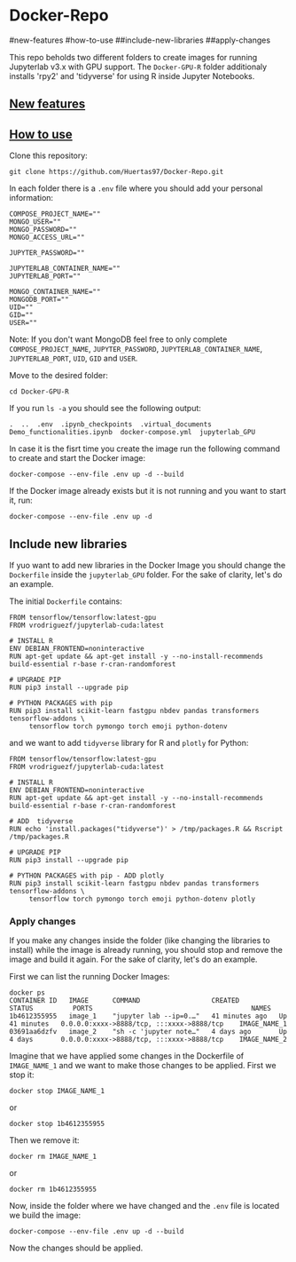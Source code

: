 # Docker-Repo

#new-features
#how-to-use
##include-new-libraries
##apply-changes

This repo beholds two different folders to create images for running Jupyterlab v3.x with GPU support. The `Docker-GPU-R` folder additionaly installs 'rpy2' and 'tidyverse' for using R inside Jupyter Notebooks. 

## [New features](#new-features)


## [How to use](#how-to-use)

Clone this repository:

```
git clone https://github.com/Huertas97/Docker-Repo.git
```

In each folder there is a `.env` file where you should add your personal information: 

```
COMPOSE_PROJECT_NAME=""
MONGO_USER=""
MONGO_PASSWORD=""
MONGO_ACCESS_URL=""

JUPYTER_PASSWORD=""

JUPYTERLAB_CONTAINER_NAME=""
JUPYTERLAB_PORT=""

MONGO_CONTAINER_NAME=""
MONGODB_PORT=""
UID=""
GID=""
USER=""
```

Note: If you don't want MongoDB feel free to only complete `COMPOSE_PROJECT_NAME`, `JUPYTER_PASSWORD`, `JUPYTERLAB_CONTAINER_NAME`, `JUPYTERLAB_PORT`, `UID`, `GID` and `USER`.

Move to the desired folder:

```
cd Docker-GPU-R
```

If you run `ls -a` you should see the following output:

```
.  ..  .env  .ipynb_checkpoints  .virtual_documents  Demo_functionalities.ipynb  docker-compose.yml  jupyterlab_GPU
```

In case it is the fisrt time you create the image run the following command to create and start the Docker image:
```
docker-compose --env-file .env up -d --build
```

If the Docker image already exists but it is not running and you want to start it, run:
```
docker-compose --env-file .env up -d
```

## Include new libraries

If yuo want to add new libraries in the Docker Image you should change the `Dockerfile` inside the `jupyterlab_GPU` folder. 
For the sake of clarity, let's do an example. 

The initial `Dockerfile` contains:

```
FROM tensorflow/tensorflow:latest-gpu
FROM vrodriguezf/jupyterlab-cuda:latest

# INSTALL R
ENV DEBIAN_FRONTEND=noninteractive
RUN apt-get update && apt-get install -y --no-install-recommends build-essential r-base r-cran-randomforest

# UPGRADE PIP
RUN pip3 install --upgrade pip

# PYTHON PACKAGES with pip
RUN pip3 install scikit-learn fastgpu nbdev pandas transformers tensorflow-addons \
     tensorflow torch pymongo torch emoji python-dotenv
```

and we want to add `tidyverse` library for R and `plotly` for Python:

```
FROM tensorflow/tensorflow:latest-gpu
FROM vrodriguezf/jupyterlab-cuda:latest

# INSTALL R
ENV DEBIAN_FRONTEND=noninteractive
RUN apt-get update && apt-get install -y --no-install-recommends build-essential r-base r-cran-randomforest

# ADD  tidyverse
RUN echo 'install.packages("tidyverse")' > /tmp/packages.R && Rscript /tmp/packages.R

# UPGRADE PIP
RUN pip3 install --upgrade pip

# PYTHON PACKAGES with pip - ADD plotly
RUN pip3 install scikit-learn fastgpu nbdev pandas transformers tensorflow-addons \
     tensorflow torch pymongo torch emoji python-dotenv plotly
```


### Apply changes
If you make any changes inside the folder (like changing the libraries to install) while the image is already running, you should stop and remove the image and build it again. For the sake of clarity, let's do an example. 

First we can list the running Docker Images:
```
docker ps
CONTAINER ID   IMAGE      COMMAND                  CREATED          STATUS          PORTS                                        NAMES
1b4612355955   image_1    "jupyter lab --ip=0.…"   41 minutes ago   Up 41 minutes   0.0.0.0:xxxx->8888/tcp, :::xxxx->8888/tcp    IMAGE_NAME_1
03691aa6dzfv   image_2    "sh -c 'jupyter note…"   4 days ago       Up 4 days       0.0.0.0:xxxx->8888/tcp, :::xxxx->8888/tcp    IMAGE_NAME_2
```

Imagine that we have applied some changes in the Dockerfile of `IMAGE_NAME_1` and we want to make those changes to be applied. First we stop it:
```
docker stop IMAGE_NAME_1
```

or 

```
docker stop 1b4612355955
```

Then we remove it:

```
docker rm IMAGE_NAME_1
```

or 

```
docker rm 1b4612355955
```

Now, inside the folder where we have changed and the `.env` file is located we build the image:
```
docker-compose --env-file .env up -d --build
```

Now the changes should be applied. 
